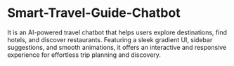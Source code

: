 # Smart-Travel-Guide-Chatbot
It is an AI-powered travel chatbot that helps users explore destinations, find hotels, and discover restaurants. Featuring a sleek gradient UI, sidebar suggestions, and smooth animations, it offers an interactive and responsive experience for effortless trip planning and discovery.
